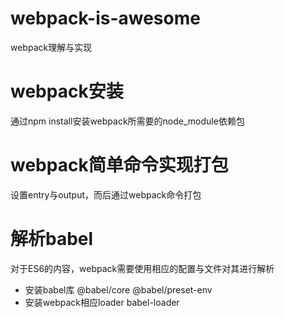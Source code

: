 # webpack-is-awesome
 webpack理解与实现

# webpack安装
通过npm install安装webpack所需要的node_module依赖包
# webpack简单命令实现打包
设置entry与output，而后通过webpack命令打包
# 解析babel
对于ES6的内容，webpack需要使用相应的配置与文件对其进行解析
- 安装babel库 @babel/core @babel/preset-env
- 安装webpack相应loader babel-loader
